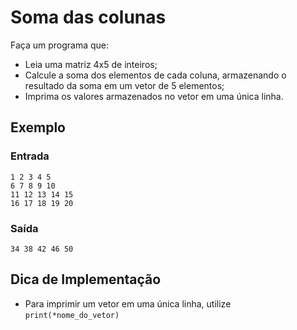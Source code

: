 # Soma das colunas

Faça um programa que:

- Leia uma matriz 4x5 de inteiros;
- Calcule a soma dos elementos de cada coluna, armazenando o resultado da soma em um vetor de 5 elementos;
- Imprima os valores armazenados no vetor em uma única linha.

## Exemplo

### Entrada

```
1 2 3 4 5
6 7 8 9 10
11 12 13 14 15
16 17 18 19 20
```

### Saída

```
34 38 42 46 50
```

## Dica de Implementação

- Para imprimir um vetor em uma única linha, utilize `print(*nome_do_vetor)`